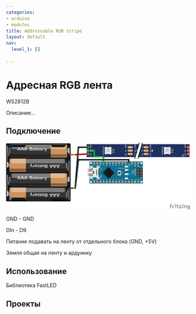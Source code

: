 ```yaml
---
categories:
- arduino
- modules
title: Addressable RGB stripe
layout: default
nav:
  level_1: []

---
```

# Адресная RGB лента

WS2812B

Описание...

## Подключение

![Схема подключения ленты](/uploads/rgbledstrip_bb.png "Схема подключения ленты")

GND - GND

DIn - D9

Питание подавать на ленту от отдельного блока (GND, +5V)

Земля общая на ленту и ардуинку

## Использование

Библиотека FastLED

## Проекты